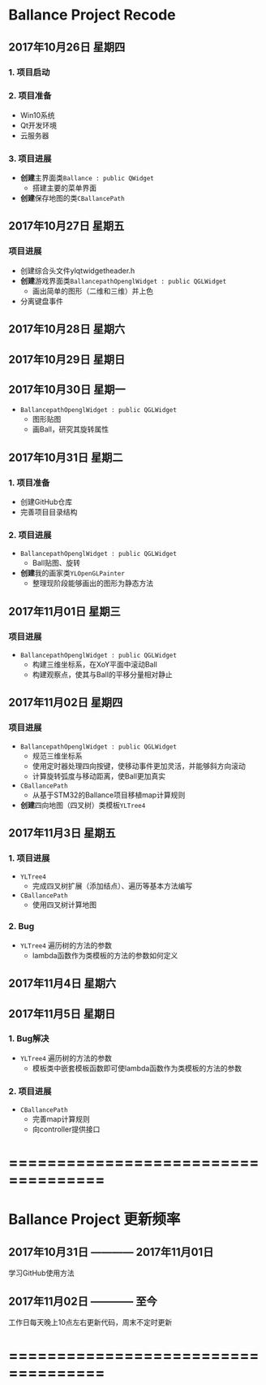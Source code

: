 
# Ballance Project Recode


## 2017年10月26日 星期四

### 1. 项目启动

### 2. 项目准备
* Win10系统
* Qt开发环境
* 云服务器

### 3. 项目进展
* **创建**主界面类`Ballance : public QWidget`
	+ 搭建主要的菜单界面
* **创建**保存地图的类`CBallancePath`


## 2017年10月27日 星期五

### 项目进展
* 创建综合头文件ylqtwidgetheader.h
* **创建**游戏界面类`BallancepathOpenglWidget : public QGLWidget`
	+ 画出简单的图形（二维和三维）并上色
* 分离键盘事件


## 2017年10月28日 星期六


## 2017年10月29日 星期日


## 2017年10月30日 星期一
* `BallancepathOpenglWidget : public QGLWidget`
	+ 图形贴图
	+ 画Ball，研究其旋转属性


## 2017年10月31日 星期二

### 1. 项目准备
* 创建GitHub仓库
* 完善项目目录结构

### 2. 项目进展
* `BallancepathOpenglWidget : public QGLWidget`
	+ Ball贴图、旋转
* **创建**我的画家类`YLOpenGLPainter`
	+ 整理现阶段能够画出的图形为静态方法


## 2017年11月01日 星期三

### 项目进展
* `BallancepathOpenglWidget : public QGLWidget`
	+ 构建三维坐标系，在XoY平面中滚动Ball
	+ 构建观察点，使其与Ball的平移分量相对静止


## 2017年11月02日 星期四

### 项目进展
* `BallancepathOpenglWidget : public QGLWidget`
	+ 规范三维坐标系
	+ 使用定时器处理四向按键，使移动事件更加灵活，并能够斜方向滚动
	+ 计算旋转弧度与移动距离，使Ball更加真实
* `CBallancePath`
	+ 从基于STM32的Ballance项目移植map计算规则
* **创建**四向地图（四叉树）类模板`YLTree4`


## 2017年11月3日 星期五

### 1. 项目进展
* `YLTree4`
	+ 完成四叉树扩展（添加结点）、遍历等基本方法编写
* `CBallancePath`
	+ 使用四叉树计算地图

### 2. Bug
* `YLTree4` 遍历树的方法的参数
	+ lambda函数作为类模板的方法的参数如何定义


## 2017年11月4日 星期六


## 2017年11月5日 星期日

### 1. Bug解决
* `YLTree4` 遍历树的方法的参数
	+ 模板类中嵌套模板函数即可使lambda函数作为类模板的方法的参数

### 2. 项目进展
* `CBallancePath`
	+ 完善map计算规则
	+ 向controller提供接口





# ====================================


# Ballance Project 更新频率


## 2017年10月31日 ———— 2017年11月01日
学习GitHub使用方法


## 2017年11月02日 ———— 至今
工作日每天晚上10点左右更新代码，周末不定时更新





# ====================================
